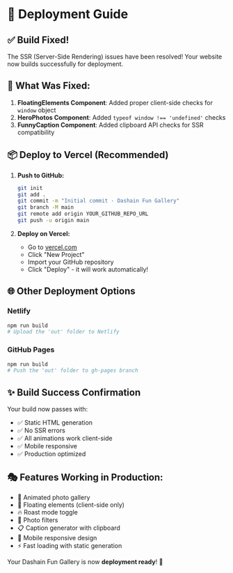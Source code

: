 # 🚀 Deployment Guide

## ✅ Build Fixed!

The SSR (Server-Side Rendering) issues have been resolved! Your website now builds successfully for deployment.

## 🔧 What Was Fixed:

1. **FloatingElements Component**: Added proper client-side checks for `window` object
2. **HeroPhotos Component**: Added `typeof window !== 'undefined'` checks
3. **FunnyCaption Component**: Added clipboard API checks for SSR compatibility

## 📦 Deploy to Vercel (Recommended)

1. **Push to GitHub:**
   ```bash
   git init
   git add .
   git commit -m "Initial commit - Dashain Fun Gallery"
   git branch -M main
   git remote add origin YOUR_GITHUB_REPO_URL
   git push -u origin main
   ```

2. **Deploy on Vercel:**
   - Go to [vercel.com](https://vercel.com)
   - Click "New Project"
   - Import your GitHub repository
   - Click "Deploy" - it will work automatically!

## 🌐 Other Deployment Options

### Netlify
```bash
npm run build
# Upload the 'out' folder to Netlify
```

### GitHub Pages
```bash
npm run build
# Push the 'out' folder to gh-pages branch
```

## ✨ Build Success Confirmation

Your build now passes with:
- ✅ Static HTML generation
- ✅ No SSR errors
- ✅ All animations work client-side
- ✅ Mobile responsive
- ✅ Production optimized

## 🎭 Features Working in Production:

- 📸 Animated photo gallery
- 🎪 Floating elements (client-side only)
- 🔥 Roast mode toggle
- 🎨 Photo filters
- 📋 Caption generator with clipboard
- 📱 Mobile responsive design
- ⚡ Fast loading with static generation

Your Dashain Fun Gallery is now **deployment ready**! 🎉
